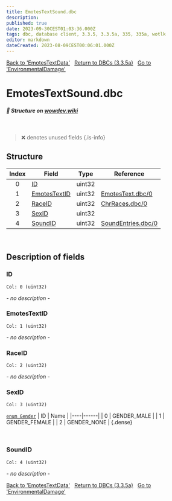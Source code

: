 ```yaml
---
title: EmotesTextSound.dbc
description:
published: true
date: 2023-09-30CEST01:03:36.000Z
tags: dbc, database client, 3.3.5, 3.3.5a, 335, 335a, wotlk
editor: markdown
dateCreated: 2023-08-09CEST00:06:01.000Z
---
```

<a href="https://trinitycore.info/files/DBC/335/emotestextdata" class="mt-5 v-btn v-btn--depressed v-btn--flat v-btn--outlined theme--light v-size--default darkblue--text text--lighten-3"><span class="v-btn__content"><i aria-hidden="true" class="v-icon notranslate v-icon--left mdi mdi-arrow-left theme--light"></i><span>Back to 'EmotesTextData'</span></span></a>&nbsp;&nbsp;&nbsp;<a href="https://trinitycore.info/files/DBC/335/DBC" class="mt-5 v-btn v-btn--depressed v-btn--flat v-btn--outlined theme--light v-size--default darkblue--text text--lighten-3"><span class="v-btn__content"><i aria-hidden="true" class="v-icon notranslate v-icon--left mdi mdi-home-outline theme--light"></i><span>Return to DBCs (3.3.5a)</span></span></a>&nbsp;&nbsp;&nbsp;<a href="https://trinitycore.info/files/DBC/335/environmentaldamage" class="mt-5 v-btn v-btn--depressed v-btn--flat v-btn--outlined theme--light v-size--default darkblue--text text--lighten-3"><span class="v-btn__content"><span>Go to 'EnvironmentalDamage'</span><i aria-hidden="true" class="v-icon notranslate v-icon--right mdi mdi-arrow-right theme--light"></i></span></a>

# EmotesTextSound.dbc
##### :pencil: Structure on [wowdev.wiki](https://wowdev.wiki/DB/EmotesTextSound)
&nbsp;

> :x: denotes unused fields
{.is-info}


## Structure

| Index | Field | Type | Reference |
| :---: | --- | :---: | --- |
| 0 | [ID](#id-alt) | uint32 |  |
| 1 | [EmotesTextID](#emotestextid) | uint32 | [EmotesText.dbc/0](/files/DBC/335/emotestext#id-alt) |
| 2 | [RaceID](#raceid) | uint32 | [ChrRaces.dbc/0](/files/DBC/335/chrraces#id-alt) |
| 3 | [SexID](#sexid) | uint32 |  |
| 4 | [SoundID](#soundid) | uint32 | [SoundEntries.dbc/0](/files/DBC/335/soundentries#id-alt) |
&nbsp;
## Description of fields

### ID <!-- {#id-alt} -->
<code>Col: 0 (uint32)</code>

*- no description -*
&nbsp;

### EmotesTextID
<code>Col: 1 (uint32)</code>

*- no description -*
&nbsp;

### RaceID
<code>Col: 2 (uint32)</code>

*- no description -*
&nbsp;

### SexID
<code>Col: 3 (uint32)</code>

[`enum Gender`](https://github.com/TrinityCore/TrinityCore/blob/3.3.5/src/server/shared/SharedDefines.h#L75-L80)
| ID | Name |
|----|------|
| 0 | GENDER_MALE |
| 1 | GENDER_FEMALE |
| 2 | GENDER_NONE |
{.dense}

&nbsp;

### SoundID
<code>Col: 4 (uint32)</code>

*- no description -*
&nbsp;

<a href="https://trinitycore.info/files/DBC/335/emotestextdata" class="mt-5 v-btn v-btn--depressed v-btn--flat v-btn--outlined theme--light v-size--default darkblue--text text--lighten-3"><span class="v-btn__content"><i aria-hidden="true" class="v-icon notranslate v-icon--left mdi mdi-arrow-left theme--light"></i><span>Back to 'EmotesTextData'</span></span></a>&nbsp;&nbsp;&nbsp;<a href="https://trinitycore.info/files/DBC/335/DBC" class="mt-5 v-btn v-btn--depressed v-btn--flat v-btn--outlined theme--light v-size--default darkblue--text text--lighten-3"><span class="v-btn__content"><i aria-hidden="true" class="v-icon notranslate v-icon--left mdi mdi-home-outline theme--light"></i><span>Return to DBCs (3.3.5a)</span></span></a>&nbsp;&nbsp;&nbsp;<a href="https://trinitycore.info/files/DBC/335/environmentaldamage" class="mt-5 v-btn v-btn--depressed v-btn--flat v-btn--outlined theme--light v-size--default darkblue--text text--lighten-3"><span class="v-btn__content"><span>Go to 'EnvironmentalDamage'</span><i aria-hidden="true" class="v-icon notranslate v-icon--right mdi mdi-arrow-right theme--light"></i></span></a>
